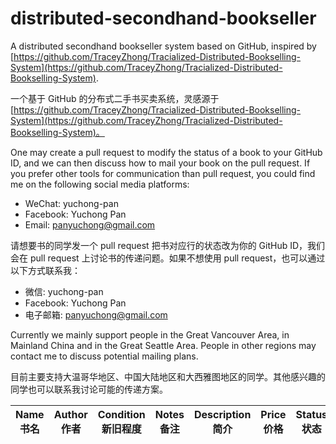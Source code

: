 # distributed-secondhand-bookseller

A distributed secondhand bookseller system based on GitHub, inspired by [https://github.com/TraceyZhong/Tracialized-Distributed-Bookselling-System](https://github.com/TraceyZhong/Tracialized-Distributed-Bookselling-System).

一个基于 GitHub 的分布式二手书买卖系统，灵感源于 [https://github.com/TraceyZhong/Tracialized-Distributed-Bookselling-System](https://github.com/TraceyZhong/Tracialized-Distributed-Bookselling-System)。

One may create a pull request to modify the status of a book to your GitHub ID, and we can then discuss how to mail your book on the pull request. If you prefer other tools for communication than pull request, you could find me on the following social media platforms:

* WeChat: yuchong-pan
* Facebook: Yuchong Pan
* Email: panyuchong@gmail.com

请想要书的同学发一个 pull request 把书对应行的状态改为你的 GitHub ID，我们会在 pull request 上讨论书的传递问题。如果不想使用 pull request，也可以通过以下方式联系我：

* 微信: yuchong-pan
* Facebook: Yuchong Pan
* 电子邮箱: panyuchong@gmail.com

Currently we mainly support people in the Great Vancouver Area, in Mainland China and in the Great Seattle Area. People in other regions may contact me to discuss potential mailing plans.

目前主要支持大温哥华地区、中国大陆地区和大西雅图地区的同学。其他感兴趣的同学也可以联系我讨论可能的传递方案。

| Name 书名 | Author 作者 | Condition 新旧程度 | Notes 备注 | Description 简介 | Price 价格 | Status 状态 |
| - | - | - | - | - | - | - |
